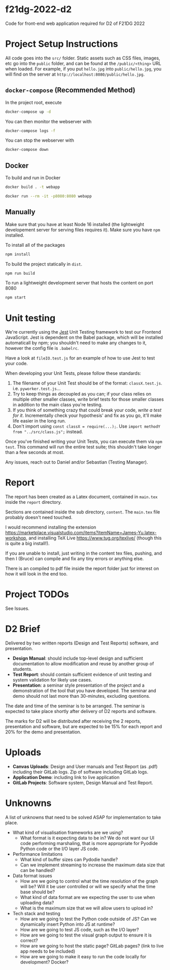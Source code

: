 # f21dg-2022-d2

Code for front-end web application required for D2 of F21DG 2022

# Project Setup Instructions

All code goes into the `src/` folder. 
Static assets such as CSS files, images, etc go into the `public` folder, and can be found at the `/public/<thing>` URL when loaded.
For example, if you put `hello.jpg` into `public/hello.jpg`, you will find on the server at `http://localhost:8080/public/hello.jpg`.

## `docker-compose` (Recommended Method)
In the project root, execute

```bash
docker-compose up -d
```

You can then monitor the webserver with

```bash
docker-compose logs -f
```

You can stop the webserver with
```bash
docker-compose down
```

## Docker

To build and run in Docker
```bash
docker build . -t webapp

docker run --rm -it -p8080:8080 webapp
```

## Manually

Make sure that you have at least Node 16 installed (the lightweight developement server for serving files requires it).
Make sure you have `npm` installed.

To install all of the packages
```bash
npm install
```

To build the project statically in `dist`.
```bash
npm run build
```

To run a lightweight development server that hosts the content on port 8080
```bash
npm start
```

# Unit testing
We're currently using the [Jest](https://jestjs.io/docs/getting-started) Unit Testing framework to test our Frontend JavaScript. Jest is dependent on the Babel package, which will be installed automaticall by npm; you shouldn't need to make any changes to it, however the config file is `.babelrc`.

Have a look at `fileIO.test.js` for an example of how to use Jest to test your code. 

When developing your Unit Tests, please follow these standards:
1. The filename of your Unit Test should be of the format: `classX.test.js`. i.e. `pyworker.test.js`... 
2. Try to keep things as decoupled as you can; if your class relies on multiple other smaller classes, write brief tests for those smaller classes in addition to the main class you're testing.
3. If you think of something crazy that could break your code, *write a test for it*. Incrementally check your hypothesis' and fix as you go, it'll make life easier in the long run. 
4. Don't import using `const classX = require(...);`. Use `import methodY from "../src/class.js";` instead. 

Once you've finished writing your Unit Tests, you can execute them via `npm test`. This command will run the entire test suite; this shouldn't take longer than a few seconds at most.

Any issues, reach out to Daniel and/or Sebastian (Testing Manager).

# Report

The report has been created as a Latex document, contained in `main.tex` inside the `report` directory.

Sections are contained inside the sub directory, `content`. The `main.tex` file probably doesn't need touched.

I would recommend installing the extension <https://marketplace.visualstudio.com/items?itemName=James-Yu.latex-workshop>,
and installing TeX Live <https://www.tug.org/texlive/> (though this is quite a big install!).

If you are unable to install, just writing in the content tex files, pushing, and then I (Bruce) can compile and fix any tiny errors or anything else. 

There is an compiled to pdf file inside the report folder just for interest on how it will look in the end too.

# Project TODOs

See Issues.

# D2 Brief

Delivered by two written reports (Design and Test Reports) software, and presentation.

- **Design Manual**: should include top-level design and sufficient documentation to allow modification and reuse by another group of students.
- **Test Report**: should contain sufficient evidence of unit testing and system validation for likely use cases.
- **Presentation**: a seminar style presentation of the project and a demonstration of the tool that you have developed. The seminar and demo should not last more than 30-minutes, excluding questions.

The date and time of the seminar is to be arranged. The seminar is expected to take place shortly after delivery of D2 reports and software. 

The marks for D2 will be distributed after receiving the 2 reports, presentation and software, but are expected to be 15% for each report and 20% for the demo and presentation.

# Uploads

- **Canvas Uploads**:  Design and User manuals and Test Report (as .pdf) including their GitLab logs. Zip of software including GitLab logs.
- **Application Demo**: including link to live application
- **GitLab Projects**: Software system, Design Manual and Test Report.

# Unknowns

A list of unknowns that need to be solved ASAP for implementation to take place.

- What kind of visualisation frameworks are we using?
	- What format is it expecting data to be in? We do not want our UI code performing marshaling, that is more appropriate for Pyodide Python code or the I/O layer JS code.
- Performance limitations
	- What kind of buffer sizes can Pydodie handle?
	- Can we implement streaming to increase the maximum data size that can be handled?
- Data format issues
	- How are we going to control what the time resolution of the graph will be? Will it be user controlled or will we specify what the time base should be?
	- What kind of data format are we expecting the user to use when uploading data?
	- What is the maximum size that we will allow users to upload in?
- Tech stack and testing
	- How are we going to test the Python code outside of JS? Can we dynamically insert Python into JS at runtime?
	- How are we going to test JS code, such as the I/O layer?
	- How are we going to test the visual graph output to ensure it is correct?
	- How are we going to host the static page? GitLab pages? (link to live app needs to be included)
	- How are we going to make it easy to run the code locally for development? Docker?

